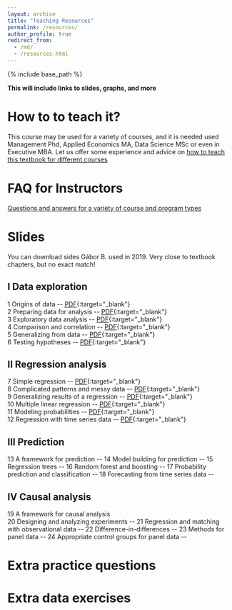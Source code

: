 ```yaml
---
layout: archive
title: "Teaching Resources"
permalink: /resources/
author_profile: true
redirect_from:
  - /md/
  - /resources.html
---
```


{% include base_path %}

**This will include links to slides, graphs, and more**


# How to to teach it?
This course may be used for a variety of courses, and it is needed used Management Phd, Applied Economics MA, Data Science MSc or even in Executive MBA. Let us offer some experience and advice on [how to teach this textbook for different courses](/teaching-guide/)


# FAQ for Instructors
[Questions and answers for a variety of course and program types](/instructor-faq/)

# Slides
You can download sides Gábor B. used in 2019.  Very close to textbook chapters, but no exact match!

## I Data exploration  
1 Origins of data  -- [PDF](/files/BK_data_analysis_slides_ch01.pdf){:target="_blank"}  
2 Preparing data for analysis -- [PDF](/files/BK_data_analysis_slides_ch02.pdf){:target="_blank"}  
3 Exploratory data analysis -- [PDF](/files/BK_data_analysis_slides_ch03.pdf){:target="_blank"}  
4 Comparison and correlation -- [PDF](/files/BK_data_analysis_slides_ch04.pdf){:target="_blank"}    
5 Generalizing from data -- [PDF](/files/BK_data_analysis_slides_ch05.pdf){:target="_blank"}  
6 Testing hypotheses -- [PDF](/files/BK_data_analysis_slides_ch06.pdf){:target="_blank"}  


## II Regression analysis
7 Simple regression  -- [PDF](/files/BK_data_analysis_slides_ch07.pdf){:target="_blank"}  
8 Complicated patterns and messy data  -- [PDF](/files/BK_data_analysis_slides_ch08.pdf){:target="_blank"}  
9 Generalizing results of a regression  -- [PDF](/files/BK_data_analysis_slides_ch09.pdf){:target="_blank"}  
10 Multiple linear regression  -- [PDF](/files/BK_data_analysis_slides_ch10.pdf){:target="_blank"}  
11 Modeling probabilities  -- [PDF](/files/BK_data_analysis_slides_ch11.pdf){:target="_blank"}  
12 Regression with time series data  -- [PDF](/files/BK_data_analysis_slides_ch12.pdf){:target="_blank"}  

## III Prediction
13 A framework for prediction  -- 
14 Model building for prediction  --
15 Regression trees  -- 
16 Random forest and boosting  -- 
17 Probability prediction and classification  -- 
18 Forecasting from time series data  -- 

## IV Causal analysis
19 A framework for causal analysis  
20 Designing and analyzing experiments  --
21 Regression and matching with observational data  -- 
22 Difference-in-differences  -- 
23 Methods for panel data  -- 
24 Appropriate control groups for panel data  -- 


# Extra practice questions



# Extra data exercises
